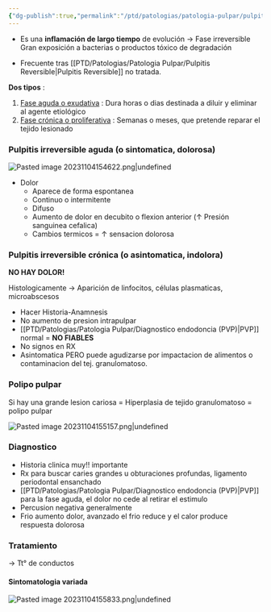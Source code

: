 ```yaml
---
{"dg-publish":true,"permalink":"/ptd/patologias/patologia-pulpar/pulpitis-irreverisble/"}
---
```


- Es una **inflamación de largo tiempo** de evolución → Fase irreversible
	Gran exposición a bacterias o productos tóxico de degradación

- Frecuente tras [[PTD/Patologias/Patologia Pulpar/Pulpitis Reversible\|Pulpitis Reversible]] no tratada.

**Dos tipos** : 
1. <u>Fase aguda o exudativa</u> : Dura horas o dias destinada a diluir y eliminar al agente etiológico
2. <u>Fase crónica o proliferativa</u> : Semanas o meses, que pretende reparar el tejido lesionado

### Pulpitis irreversible aguda (o sintomatica, dolorosa)

![Pasted image 20231104154622.png|undefined](/img/user/Cirugia%20Bucal%20I/Medias/Pasted%20image%2020231104154622.png)

- Dolor 
	- Aparece de forma espontanea
	- Continuo o intermitente
	- Difuso
	- Aumento de dolor en decubito o flexion anterior (↑ Presión sanguinea cefalica)
	- Cambios termicos = ↑ sensacion dolorosa

### Pulpitis irreversible crónica (o asintomatica, indolora)

**NO HAY DOLOR!**

Histologicamente → Aparición de linfocitos, células plasmaticas, microabscesos
- Hacer Historia-Anamnesis
- No aumento de presion intrapulpar
- [[PTD/Patologias/Patologia Pulpar/Diagnostico endodoncia (PVP)\|PVP]] normal = **NO FIABLES**
- No signos en RX
- Asintomatica PERO puede agudizarse por impactacion de alimentos o contaminacion del tej. granulomatoso.

### Polipo pulpar 

Si hay una grande lesion cariosa = Hiperplasia de tejido granulomatoso = polipo pulpar

![Pasted image 20231104155157.png|undefined](/img/user/Cirugia%20Bucal%20I/Medias/Pasted%20image%2020231104155157.png)


### Diagnostico

- Historia clinica muy!! importante
- Rx para buscar caries grandes u obturaciones profundas, ligamento periodontal ensanchado
- [[PTD/Patologias/Patologia Pulpar/Diagnostico endodoncia (PVP)\|PVP]] para la fase aguda, el dolor no cede al retirar el estimulo
- Percusion negativa generalmente
- Frio aumento dolor, avanzado el frio reduce y el calor produce respuesta dolorosa

### Tratamiento

→ Tt° de conductos


#### Sintomatologia variada

![Pasted image 20231104155833.png|undefined](/img/user/Cirugia%20Bucal%20I/Medias/Pasted%20image%2020231104155833.png)

